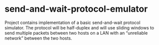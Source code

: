 # send-and-wait-protocol-emulator
Project contains implementation of a basic send-and-wait protocol simulator. The protocol will be half-duplex and will use sliding windows to send multiple packets between two hosts on a LAN with an “unreliable network” between the two hosts.
